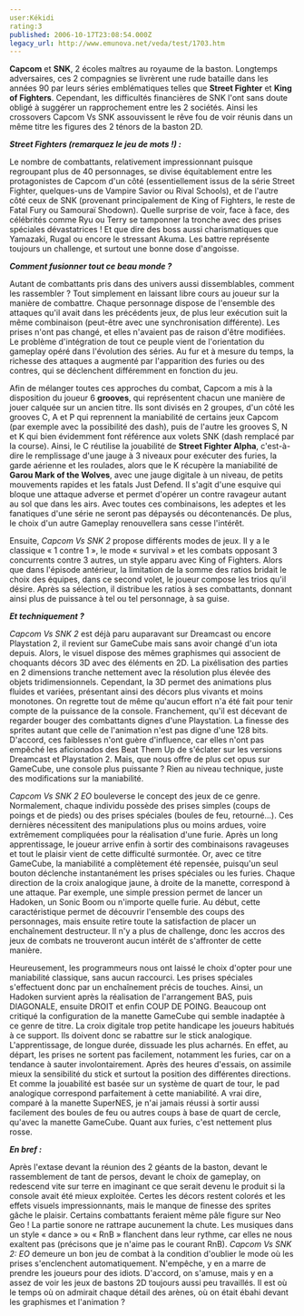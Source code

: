 ```yaml
---
user:Kékidi
rating:3
published: 2006-10-17T23:08:54.000Z
legacy_url: http://www.emunova.net/veda/test/1703.htm
---
```

**Capcom** et **SNK**, 2 écoles maîtres au royaume de la baston. Longtemps adversaires, ces 2 compagnies se livrèrent une rude bataille dans les années 90 par leurs séries emblématiques telles que **Street Fighter** et **King of Fighters**. Cependant, les difficultés financières de SNK l'ont sans doute obligé à suggérer un rapprochement entre les 2 sociétés. Ainsi les crossovers Capcom Vs SNK assouvissent le rêve fou de voir réunis dans un même titre les figures des 2 ténors de la baston 2D.  

  

_**Street Fighters (remarquez le jeu de mots !) :**_  

  

Le nombre de combattants, relativement impressionnant puisque regroupant plus de 40 personnages, se divise équitablement entre les protagonistes de Capcom d'un côté (essentiellement issus de la série Street Fighter, quelques-uns de Vampire Savior ou Rival Schools), et de l'autre côté ceux de SNK (provenant principalement de King of Fighters, le reste de Fatal Fury ou Samouraï Shodown). Quelle surprise de voir, face à face, des célébrités comme Ryu ou Terry se tamponner la tronche avec des prises spéciales dévastatrices ! Et que dire des boss aussi charismatiques que Yamazaki, Rugal ou encore le stressant Akuma. Les battre représente toujours un challenge, et surtout une bonne dose d'angoisse.  

  

_**Comment fusionner tout ce beau monde ?**_  

  

Autant de combattants pris dans des univers aussi dissemblables, comment les rassembler ? Tout simplement en laissant libre cours au joueur sur la manière de combattre. Chaque personnage dispose de l'ensemble des attaques qu'il avait dans les précédents jeux, de plus leur exécution suit la même combinaison (peut-être avec une synchronisation différente). Les prises n'ont pas changé, et elles n'avaient pas de raison d'être modifiées. Le problème d'intégration de tout ce peuple vient de l'orientation du gameplay opéré dans l'évolution des séries. Au fur et à mesure du temps, la richesse des attaques a augmenté par l'apparition des furies ou des contres, qui se déclenchent différemment en fonction du jeu.   

  

Afin de mélanger toutes ces approches du combat, Capcom a mis à la disposition du joueur 6 **grooves**, qui représentent chacun une manière de jouer calquée sur un ancien titre. Ils sont divisés en 2 groupes, d'un côté les grooves C, A et P qui reprennent la maniabilité de certains jeux Capcom (par exemple avec la possibilité des dash), puis de l'autre les grooves S, N et K qui bien évidemment font référence aux volets SNK (dash remplacé par la course). Ainsi, le C réutilise la jouabilité de **Street Fighter Alpha**, c'est-à-dire le remplissage d'une jauge à 3 niveaux pour exécuter des furies, la garde aérienne et les roulades, alors que le K récupère la maniabilité de **Garou Mark of the Wolves**, avec une jauge digitale à un niveau, de petits mouvements rapides et les fatals Just Defend. Il s'agit d'une esquive qui bloque une attaque adverse et permet d'opérer un contre ravageur autant au sol que dans les airs. Avec toutes ces combinaisons, les adeptes et les fanatiques d'une série ne seront pas dépaysés ou décontenancés. De plus, le choix d'un autre Gameplay renouvellera sans cesse l'intérêt.  

  

Ensuite, _Capcom Vs SNK 2_ propose différents modes de jeux. Il y a le classique « 1 contre 1 », le mode « survival » et les combats opposant 3 concurrents contre 3 autres, un style apparu avec King of Fighters. Alors que dans l'épisode antérieur, la limitation de la somme des ratios bridait le choix des équipes, dans ce second volet, le joueur compose les trios qu'il désire. Après sa sélection, il distribue les ratios à ses combattants, donnant ainsi plus de puissance à tel ou tel personnage, à sa guise.  

  

  

_**Et techniquement ?**_  

  

_Capcom Vs SNK 2_ est déjà paru auparavant sur Dreamcast ou encore Playstation 2, il revient sur GameCube mais sans avoir changé d'un iota depuis. Alors, le visuel dispose des mêmes graphismes qui associent de choquants décors 3D avec des éléments en 2D. La pixélisation des parties en 2 dimensions tranche nettement avec la résolution plus élevée des objets tridimensionnels. Cependant, la 3D permet des animations plus fluides et variées, présentant ainsi des décors plus vivants et moins monotones. On regrette tout de même qu'aucun effort n'a été fait pour tenir compte de la puissance de la console. Franchement, qu'il est décevant de regarder bouger des combattants dignes d'une Playstation. La finesse des sprites autant que celle de l'animation n'est pas digne d'une 128 bits. D'accord, ces faiblesses n'ont guère d'influence, car elles n'ont pas empêché les aficionados des Beat Them Up de s'éclater sur les versions Dreamcast et Playstation 2\. Mais, que nous offre de plus cet opus sur GameCube, une console plus puissante ? Rien au niveau technique, juste des modifications sur la maniabilité.  

  

_Capcom Vs SNK 2 EO_ bouleverse le concept des jeux de ce genre. Normalement, chaque individu possède des prises simples (coups de poings et de pieds) ou des prises spéciales (boules de feu, retourné...). Ces dernières nécessitent des manipulations plus ou moins ardues, voire extrêmement compliquées pour la réalisation d'une furie. Après un long apprentissage, le joueur arrive enfin à sortir des combinaisons ravageuses et tout le plaisir vient de cette difficulté surmontée. Or, avec ce titre GameCube, la maniabilité a complètement été repensée, puisqu'un seul bouton déclenche instantanément les prises spéciales ou les furies. Chaque direction de la croix analogique jaune, à droite de la manette, correspond à une attaque. Par exemple, une simple pression permet de lancer un Hadoken, un Sonic Boom ou n'importe quelle furie. Au début, cette caractéristique permet de découvrir l'ensemble des coups des personnages, mais ensuite retire toute la satisfaction de placer un enchaînement destructeur. Il n'y a plus de challenge, donc les accros des jeux de combats ne trouveront aucun intérêt de s'affronter de cette manière.  

  

Heureusement, les programmeurs nous ont laissé le choix d'opter pour une maniabilité classique, sans aucun raccourci. Les prises spéciales s'effectuent donc par un enchaînement précis de touches. Ainsi, un Hadoken survient après la réalisation de l'arrangement BAS, puis DIAGONALE, ensuite DROIT et enfin COUP DE POING. Beaucoup ont critiqué la configuration de la manette GameCube qui semble inadaptée à ce genre de titre. La croix digitale trop petite handicape les joueurs habitués à ce support. Ils doivent donc se rabattre sur le stick analogique. L'apprentissage, de longue durée, dissuade les plus acharnés. En effet, au départ, les prises ne sortent pas facilement, notamment les furies, car on a tendance à sauter involontairement. Après des heures d'essais, on assimile mieux la sensibilité du stick et surtout la position des différentes directions. Et comme la jouabilité est basée sur un système de quart de tour, le pad analogique correspond parfaitement à cette maniabilité. A vrai dire, comparé à la manette SuperNES, je n'ai jamais réussi à sortir aussi facilement des boules de feu ou autres coups à base de quart de cercle, qu'avec la manette GameCube. Quant aux furies, c'est nettement plus rosse.  

  

_**En bref :**_  

  

Après l'extase devant la réunion des 2 géants de la baston, devant le rassemblement de tant de persos, devant le choix de gameplay, on redescend vite sur terre en imaginant ce que serait devenu le produit si la console avait été mieux exploitée. Certes les décors restent colorés et les effets visuels impressionnants, mais le manque de finesse des sprites gâche le plaisir. Certains combattants feraient même pâle figure sur Neo Geo ! La partie sonore ne rattrape aucunement la chute. Les musiques dans un style « dance » ou « RnB » flanchent dans leur rythme, car elles ne nous exaltent pas (précisons que je n'aime pas le courant RnB). _Capcom Vs SNK 2: EO_ demeure un bon jeu de combat à la condition d'oublier le mode où les prises s'enclenchent automatiquement. N'empêche, y en a marre de prendre les joueurs pour des idiots. D'accord, on s'amuse, mais y en a assez de voir les jeux de bastons 2D toujours aussi peu travaillés. Il est où le temps où on admirait chaque détail des arènes, où on était ébahi devant les graphismes et l'animation ?